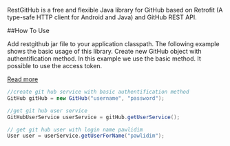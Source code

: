 RestGitHub is a free and flexible Java library for GitHub based on Retrofit (A type-safe HTTP client for Android and Java) and GitHub REST API.

##How To Use

Add restgithub jar file to your application classpath. The following example shows the basic usage of this library. Create new GitHub object with  authentification method. In this example we use the basic method. It possible to use the access token. 

[Read more](https://developer.github.com/v3/oauth/)

```java
//create git hub service with basic authentification method
GitHub gitHub = new GitHub("username", "password");

//get git hub user service
GitHubUserService userService = gitHub.getUserService();

// get git hub user with login name pawlidim
User user = userService.getUserForName("pawlidim");
```